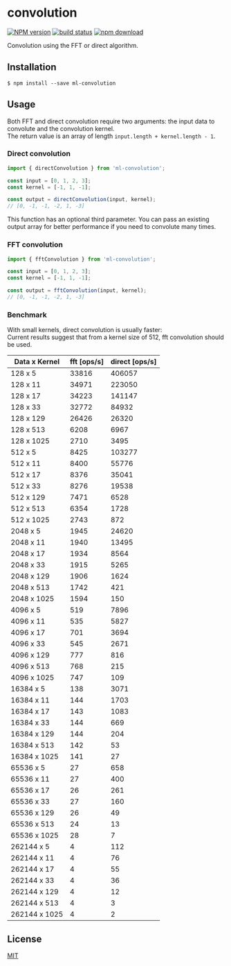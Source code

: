 # convolution

[![NPM version][npm-image]][npm-url]
[![build status][travis-image]][travis-url]
[![npm download][download-image]][download-url]

Convolution using the FFT or direct algorithm.

## Installation

`$ npm install --save ml-convolution`

## Usage

Both FFT and direct convolution require two arguments: the input data to convolute and the convolution kernel.  
The return value is an array of length `input.length + kernel.length - 1`.

### Direct convolution

```js
import { directConvolution } from 'ml-convolution';

const input = [0, 1, 2, 3];
const kernel = [-1, 1, -1];

const output = directConvolution(input, kernel);
// [0, -1, -1, -2, 1, -3]
```

This function has an optional third parameter. You can pass an existing output array for better performance if
you need to convolute many times.

### FFT convolution

```js
import { fftConvolution } from 'ml-convolution';

const input = [0, 1, 2, 3];
const kernel = [-1, 1, -1];

const output = fftConvolution(input, kernel);
// [0, -1, -1, -2, 1, -3]
```

### Benchmark

With small kernels, direct convolution is usually faster:  
Current results suggest that from a kernel size of 512, fft convolution should be used.

| Data x Kernel | fft [ops/s] | direct [ops/s] |
| ------------- | ----------- | -------------- |
| 128 x 5       | 33816       | 406057         |
| 128 x 11      | 34971       | 223050         |
| 128 x 17      | 34223       | 141147         |
| 128 x 33      | 32772       | 84932          |
| 128 x 129     | 26426       | 26320          |
| 128 x 513     | 6208        | 6967           |
| 128 x 1025    | 2710        | 3495           |
| 512 x 5       | 8425        | 103277         |
| 512 x 11      | 8400        | 55776          |
| 512 x 17      | 8376        | 35041          |
| 512 x 33      | 8276        | 19538          |
| 512 x 129     | 7471        | 6528           |
| 512 x 513     | 6354        | 1728           |
| 512 x 1025    | 2743        | 872            |
| 2048 x 5      | 1945        | 24620          |
| 2048 x 11     | 1940        | 13495          |
| 2048 x 17     | 1934        | 8564           |
| 2048 x 33     | 1915        | 5265           |
| 2048 x 129    | 1906        | 1624           |
| 2048 x 513    | 1742        | 421            |
| 2048 x 1025   | 1594        | 150            |
| 4096 x 5      | 519         | 7896           |
| 4096 x 11     | 535         | 5827           |
| 4096 x 17     | 701         | 3694           |
| 4096 x 33     | 545         | 2671           |
| 4096 x 129    | 777         | 816            |
| 4096 x 513    | 768         | 215            |
| 4096 x 1025   | 747         | 109            |
| 16384 x 5     | 138         | 3071           |
| 16384 x 11    | 144         | 1703           |
| 16384 x 17    | 143         | 1083           |
| 16384 x 33    | 144         | 669            |
| 16384 x 129   | 144         | 204            |
| 16384 x 513   | 142         | 53             |
| 16384 x 1025  | 141         | 27             |
| 65536 x 5     | 27          | 658            |
| 65536 x 11    | 27          | 400            |
| 65536 x 17    | 26          | 261            |
| 65536 x 33    | 27          | 160            |
| 65536 x 129   | 26          | 49             |
| 65536 x 513   | 24          | 13             |
| 65536 x 1025  | 28          | 7              |
| 262144 x 5    | 4           | 112            |
| 262144 x 11   | 4           | 76             |
| 262144 x 17   | 4           | 55             |
| 262144 x 33   | 4           | 36             |
| 262144 x 129  | 4           | 12             |
| 262144 x 513  | 4           | 3              |
| 262144 x 1025 | 4           | 2              |

## License

[MIT](./LICENSE)

[npm-image]: https://img.shields.io/npm/v/ml-convolution.svg?style=flat-square
[npm-url]: https://npmjs.org/package/ml-convolution
[travis-image]: https://img.shields.io/travis/mljs/convolution/master.svg?style=flat-square
[travis-url]: https://travis-ci.org/mljs/convolution
[download-image]: https://img.shields.io/npm/dm/ml-convolution.svg?style=flat-square
[download-url]: https://npmjs.org/package/ml-convolution
